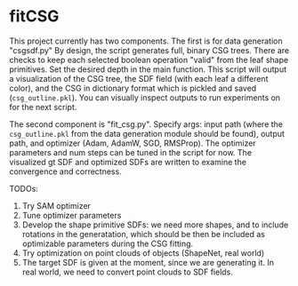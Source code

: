 # fitCSG
This project currently has two components. The first is for data generation "csgsdf.py" By design, the script generates full, binary CSG trees. There are checks to keep each selected boolean operation "valid" from the leaf shape primitives. Set the desired depth in the main function. This script will output a visualization of the CSG tree, the SDF field (with each leaf a different color), and the CSG in dictionary format which is pickled and saved (`csg_outline.pkl`). You can visually inspect outputs to run experiments on for the next script.

The second component is "fit_csg.py". Specify args: input path (where the `csg_outline.pkl` from the data generation module should be found), output path, and optimizer (Adam, AdamW, SGD, RMSProp). The optimizer parameters and num steps can be tuned in the script for now. The visualized gt SDF and optimized SDFs are written to examine the convergence and correctness. 

TODOs:
1. Try SAM optimizer
2. Tune optimizer parameters
3. Develop the shape primitive SDFs: we need more shapes, and to include rotations in the generatation, which should be then be included as optimizable parameters during the CSG fitting.
4. Try optimization on point clouds of objects (ShapeNet, real world)
5. The target SDF is given at the moment, since we are generating it. In real world, we need to convert point clouds to SDF fields.
